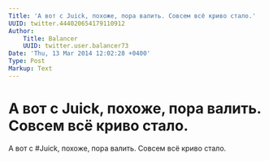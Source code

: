 ```yaml
---
Title: 'А вот с Juick, похоже, пора валить. Совсем всё криво стало.'
UUID: twitter.444020654179110912
Author:
    Title: Balancer
    UUID: twitter.user.balancer73
Date: 'Thu, 13 Mar 2014 12:02:28 +0400'
Type: Post
Markup: Text
---
```


# А вот с Juick, похоже, пора валить. Совсем всё криво стало.

А вот с #Juick, похоже, пора валить. Совсем всё криво стало.
